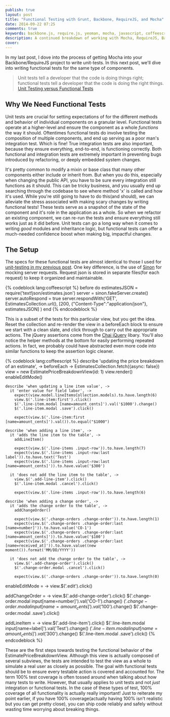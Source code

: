 ```yaml
---
publish: true
layout: post
title: "Functional Testing with Grunt, Backbone, RequireJS, and Mocha"
date: 2014-09-22 07:25
comments: true
keywords: backbone.js, require.js, yeoman, mocha, javascript, coffeescript, testing, functional testing
description: A continued breakdown of working with Mocha, RequireJS, Backbone, Yeoman configuration for writing functional tests.
cover: 
---
```


In my last post, I dove into the process of getting Mocha into your Backbone/RequireJS project to write unit-tests. In this next post, we'll dive into writing functional tests for the same type of components. 
<!--more-->

> Unit tests tell a developer that the code is doing things right; functional tests tell a developer that the code is doing the right things.  
> [Unit Testing versus Functional Tests](http://www.softwaretestingtricks.com/2007/01/unit-testing-versus-functional-tests.html)

## Why We Need Functional Tests
Unit tests are crucial for setting expectations of for the different methods and behavior of individual components on a granular level. Functional tests operate at a higher-level and ensure the component as a whole *functions* the way it should. Oftentimes functional tests do involve testing the composition of multiple components, and end up serving as a poor man's integration test. Which is fine! True integration tests are also important, because they ensure everything, end-to-end, is functioning correctly. Both functional and integration tests are extremely important in preventing bugs introduced by refactoring, or deeply embedded system changes.

It's pretty common to modify a mixin or base class that many other components either include or inherit from. But when you do this, especially when changing the public API, you have to be sure every integration still functions as it should. This can be tricky business, and you usually end up searching through the codebase to see where method 'x' is called and how it's used. While you're still going to have to do this(and should), we can alleviate the stress associated with making scary changes by writing functional tests! These tests serve as a snapshot of the state of the component and it's role in the application as a whole. So when we refactor an existing component, we can re-run the tests and ensure everything still works just as it did before. Unit tests can go a long way when it comes to writing *good* modules and inheritance logic, but functional tests can offer a much-needed confidence boost when making big, impactful changes.

## The Setup
The specs for these functional tests are almost identical to those I used for [unit-testing in my previous post](/unit-testing-backbone-views-with-mocha-in-a-requirejs-app). One key difference, is the use of [Sinon]() for mocking server requests. Request json is stored in separate files(for each request) to keep it organized and maintainable. 

{% codeblock lang:coffeescript %}
  before do
    estimatesJSON = require('text!json/estimates.json')
    server = sinon.fakeServer.create()
    server.autoRespond = true
    server.respondWith('GET', EstimatesCollection.url(),
      [200, {"Content-Type":"application/json"}, estimatesJSON]
    )
  end
{% endcodeblock %}

This is a subset of the tests for this particular view, but you get the idea. Reset the collection and re-render the view in a beforeEach block to ensure we start with a clean slate, and click through to carry out the appropriate actions. The jQuery assertions come from the [Chai jQuery](http://chaijs.com/plugins/chai-jquery) libary. You'll also notice the helper methods at the bottom for easily performing repeated actions. In fact, we probably could have abstracted even more code into similar functions to keep the assertion logic cleaner.

{% codeblock lang:coffeescript %}
  describe 'updating the price breakdown of an estimate', ->
    beforeEach ->
      EstimatesCollection.fetch({async: false})
      view = new EstimatePriceBreakdownView(id: 1)
      view.render()
      enableEditMode()

    describe 'when updating a line item value', ->
      it 'enter value for field labor', ->
        expect(view.model.lineItemsCollection.models).to.have.length(6)
        view.$('.line-item:first').click()
        $('.line-item.modal [name=amount_cents]').val('$1000').change()
        $('.line-item.modal .save').click()

        expect(view.$('.line-item:first [name=amount_cents]').val()).to.equal("$1000")

    describe 'when adding a line item', ->
      it 'adds the line item to the table', ->
        addLineItem()

        expect(view.$('.line-items .input-row')).to.have.length(7)
        expect(view.$('.line-items .input-row:last label')).to.have.text('Test')
        expect(view.$('.line-items .input-row:last [name=amount_cents]')).to.have.value('$300')

      it 'does not add the line item to the table', ->
        view.$('.add-line-item').click()
        $('.line-item.modal .cancel').click()

        expect(view.$('.line-items .input-row')).to.have.length(6)

    describe 'when adding a change order', ->
      it 'adds the change order to the table', ->
        addChangeOrder()

        expect(view.$('.change-orders .change-order')).to.have.length(1)
        expect(view.$('.change-orders .change-order:last [name=number]')).to.have.value('CO-1')
        expect(view.$('.change-orders .change-order:last [name=amount_cents]')).to.have.value('$100')
        expect(view.$('.change-orders .change-order:last [name=received_at]')).to.have.value((new moment()).format('MM/DD/YYYY'))

      it 'does not add the change order to the table', ->
        view.$('.add-change-order').click()
        $('.change-order.modal .cancel').click()

        expect(view.$('.change-orders .change-order')).to.have.length(0)

  enableEditMode = ->
    view.$('.edit').click()

  addChangeOrder = ->
    view.$('.add-change-order').click()
    $('.change-order.modal input[name=number]').val('CO-1').change()
    $('.change-order.modal input[name=amount_cents]').val('$100').change()
    $('.change-order.modal .save').click()

  addLineItem = ->
    view.$('.add-line-item').click()
    $('.line-item.modal input[name=label]').val('Test').change()
    $('.line-item.modal input[name=amount_cents]').val('$300').change()
    $('.line-item.modal .save').click()
{% endcodeblock %}

These are the first steps towards testing the functional behavior of the EstimatePriceBreakdownView. Although this view is actually composed of several subviews, the tests are intended to test the view as a whole to simulate a real user as closely as possible. The goal with functional tests should be to ensure every testable action is covered and accounted for. The term 100% test coverage is often tossed around when talking about how many tests to write. However, that usually applies to unit tests and not *just* integration or functional tests. In the case of these types of test, 100% coverage of all functionality is actually really important! Just to reiterate my point earlier, if you have 100% coverage(actually having 100% isn't realistic but you can get pretty close), you can ship code reliably and safely without wasting time worrying about breaking things.

